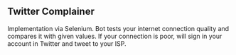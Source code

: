 Twitter Complainer 
---
Implementation via Selenium.
Bot tests your internet connection quality and compares it with given values. If your connection is poor, will sign in your account in Twitter and tweet to your ISP. 
